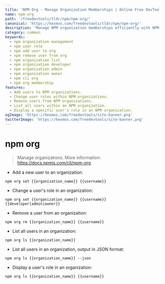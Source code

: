 ```yaml
---
title: 'NPM Org - Manage Organization Memberships | Online Free DevTools by Hexmos'
name: npm-org
path: '/freedevtools/tldr/npm/npm-org/'
canonical: 'https://hexmos.com/freedevtools/tldr/npm/npm-org/'
description: 'Manage NPM organization memberships efficiently with NPM Org. Add users, change roles, and list organization members. Free online tool, no registration required.'
category: common
keywords:
  - npm organization management
  - npm user role
  - npm add user to org
  - npm remove user from org
  - npm organization list
  - npm organization developer
  - npm organization admin
  - npm organization owner
  - npm cli org
  - npm org membership
features:
  - Add users to NPM organizations.
  - Change user roles within NPM organizations.
  - Remove users from NPM organizations.
  - List all users within an NPM organization.
  - Display a specific user's role in an NPM organization.
ogImage: 'https://hexmos.com/freedevtools/site-banner.png'
twitterImage: 'https://hexmos.com/freedevtools/site-banner.png'
---
```


# npm org

> Manage organizations.
> More information: <https://docs.npmjs.com/cli/npm-org>.

- Add a new user to an organization:

`npm org set {{organization_name}} {{username}}`

- Change a user's role in an organization:

`npm org set {{organization_name}} {{username}} {{developer|admin|owner}}`

- Remove a user from an organization:

`npm org rm {{organization_name}} {{username}}`

- List all users in an organization:

`npm org ls {{organization_name}}`

- List all users in an organization, output in JSON format:

`npm org ls {{organization_name}} --json`

- Display a user's role in an organization:

`npm org ls {{organization_name}} {{username}}`
